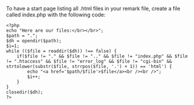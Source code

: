 To have a start page listing all .html files in your remark file, create a file called index.php with the following code:

```
<?php
echo "Here are our files:</br></br>";
$path = ".";
$dh = opendir($path);
$i=1;
while (($file = readdir($dh)) !== false) {
    if($file != "." && $file != ".." && $file != "index.php" && $file != ".htaccess" && $file != "error_log" && $file != "cgi-bin" && strtolower(substr($file, strrpos($file, '.') + 1)) == 'html') {
        echo "<a href='$path/$file'>$file</a><br /><br />";
        $i++;
    }
}
closedir($dh);
?> 
```
